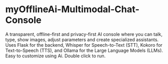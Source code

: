 # myOfflineAi-Multimodal-Chat-Console
A transparent, offline-first and privacy-first AI console where you can talk, type, show images, adjust parameters and create specialized assistants. Uses Flask for the backend, Whisper for Speech-to-Text (STT), Kokoro for Text-to-Speech (TTS), and Ollama for the Large Language Models (LLMs). Easy to customize using Ai.  Double click to run.
